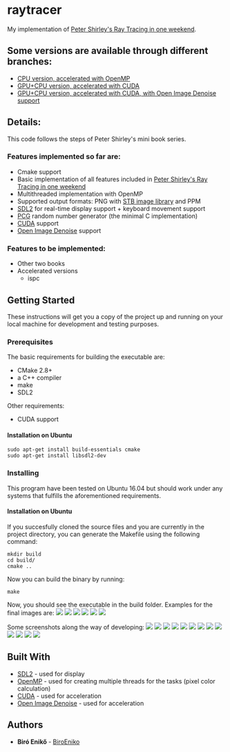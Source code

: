 # raytracer

My implementation of [Peter Shirley's Ray Tracing in one weekend](https://github.com/petershirley/raytracinginoneweekend/).

## Some versions are available through different branches:
* [CPU version, accelerated with OpenMP](https://github.com/biroeniko/raytracer/tree/cpu-only)
* [GPU+CPU version, accelerated with CUDA](https://github.com/biroeniko/raytracer/tree/gpu-cpu-first-book)
* [GPU+CPU version, accelerated with CUDA, with Open Image Denoise support](https://github.com/biroeniko/raytracer/tree/gpu-cpu-oidn-first-book)

## Details:
This code follows the steps of Peter Shirley's mini book series.
### Features implemented so far are:
* Cmake support
* Basic implementation of all features included in [Peter Shirley's Ray Tracing in one weekend](https://github.com/petershirley/raytracinginoneweekend/)
* Multithreaded implementation with OpenMP
* Supported output formats: PNG with [STB image library](https://github.com/nothings/stb) and PPM
* [SDL2](https://www.libsdl.org/) for real-time display support + keyboard movement support
* [PCG](http://www.pcg-random.org/) random number generator (the minimal C implementation)
* [CUDA](https://developer.nvidia.com/cuda-zone) support
* [Open Image Denoise](https://openimagedenoise.github.io/) support

### Features to be implemented:
* Other two books
* Accelerated versions
  * ispc

## Getting Started

These instructions will get you a copy of the project up and running on your local machine for development and testing purposes.

### Prerequisites

The basic requirements for building the executable are:

* CMake 2.8+
* a C++ compiler
* make
* SDL2

Other requirements:
* CUDA support

#### Installation on Ubuntu

```
sudo apt-get install build-essentials cmake
sudo apt-get install libsdl2-dev
```

### Installing

This program have been tested on Ubuntu 16.04 but should work under any systems that fulfills the aforementioned requirements.

#### Installation on Ubuntu

If you succesfully cloned the source files and you are currently in the project directory, you can generate the Makefile using the following command:

```
mkdir build
cd build/
cmake ..
```
Now you can build the binary by running:

```
make
```
Now, you should see the executable in the build folder. Examples for the final images are:
![](https://github.com/biroeniko/raytracer/blob/master/images/cuda_640_360.gif)
![](https://github.com/biroeniko/raytracer/blob/master/images/noisy.png)
![](https://github.com/biroeniko/raytracer/blob/master/images/denoised.png)
![](https://github.com/biroeniko/raytracer/blob/master/images/final.png)
![](https://github.com/biroeniko/raytracer/blob/master/images/final2.png)
![](https://github.com/biroeniko/raytracer/blob/master/images/final3.png)

Some screenshots along the way of developing:
![](https://github.com/biroeniko/raytracer/blob/master/images/sphereHit.png)
![](https://github.com/biroeniko/raytracer/blob/master/images/interesting.png)
![](https://github.com/biroeniko/raytracer/blob/master/images/test.png)
![](https://github.com/biroeniko/raytracer/blob/master/images/antialiased.png)
![](https://github.com/biroeniko/raytracer/blob/master/images/diffuseBeforeGammaCorrection.png)
![](https://github.com/biroeniko/raytracer/blob/master/images/diffuseWithGammaCorrection.png)
![](https://github.com/biroeniko/raytracer/blob/master/images/diffuseWithGammaCorrectionAndShadowAcneCorrection.png)
![](https://github.com/biroeniko/raytracer/blob/master/images/metal.png)
![](https://github.com/biroeniko/raytracer/blob/master/images/metalWithFuzziness.png)
![](https://github.com/biroeniko/raytracer/blob/master/images/hollowGlassSphere.png)
![](https://github.com/biroeniko/raytracer/blob/master/images/cameraPosition.png)
![](https://github.com/biroeniko/raytracer/blob/master/images/cameraPosition2.png)
![](https://github.com/biroeniko/raytracer/blob/master/images/depthOfField.png)

## Built With

* [SDL2](https://www.libsdl.org/) - used for display
* [OpenMP](https://www.openmp.org/) - used for creating multiple threads for the tasks (pixel color calculation)
* [CUDA](https://developer.nvidia.com/cuda-zone) - used for acceleration
* [Open Image Denoise](https://openimagedenoise.github.io/) - used for acceleration

## Authors

* **Biró Enikő** - [BiroEniko](https://github.com/biroeniko)
